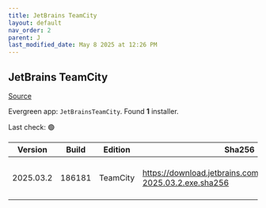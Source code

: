 ```yaml
---
title: JetBrains TeamCity
layout: default
nav_order: 2
parent: J
last_modified_date: May 8 2025 at 12:26 PM
---
```


## JetBrains TeamCity

[Source](https://www.jetbrains.com/teamcity)

Evergreen app: `JetBrainsTeamCity`. Found **1** installer.

Last check: 🟢

| Version   | Build  | Edition  | Sha256                                                                | Date     | Size       | Type | URI                                                                                                                              |
| --------- | ------ | -------- | --------------------------------------------------------------------- | -------- | ---------- | ---- | -------------------------------------------------------------------------------------------------------------------------------- |
| 2025.03.2 | 186181 | TeamCity | https://download.jetbrains.com/teamcity/TeamCity-2025.03.2.exe.sha256 | 8/5/2025 | 1409909544 | exe  | [https://download.jetbrains.com/teamcity/TeamCity-2025.03.2.exe](https://download.jetbrains.com/teamcity/TeamCity-2025.03.2.exe) |
